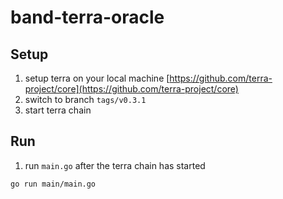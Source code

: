 # band-terra-oracle

## Setup

1. setup terra on your local machine [https://github.com/terra-project/core](https://github.com/terra-project/core)
2. switch to branch `tags/v0.3.1`
3. start terra chain

## Run

1. run `main.go` after the terra chain has started

```sh
go run main/main.go
```
